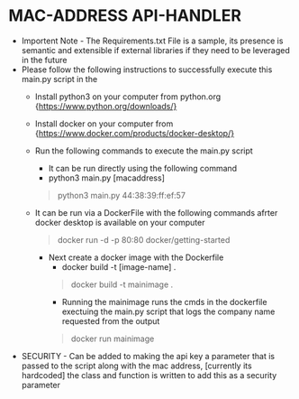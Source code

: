 # MAC-ADDRESS API-HANDLER 
- Importent Note - The Requirements.txt File is a sample, its presence is semantic and extensible if external libraries if they need to be leveraged in the future
- Please follow the following instructions to successfully execute this main.py script in the
    - Install python3 on your computer from python.org {https://www.python.org/downloads/}
    - Install docker on your computer from {https://www.docker.com/products/docker-desktop/}
    - Run the following commands to execute the main.py script
        - It can be run directly using the following command
        - python3 main.py [macaddress]
        > python3 main.py 44:38:39:ff:ef:57
        
    - It can be run via a DockerFile with the following commands afrter docker desktop is available on your computer 
        > docker run -d -p 80:80 docker/getting-started
        - Next create a docker image with the Dockerfile
            - docker build -t [image-name] .
            > docker build -t mainimage .
            - Running the mainimage runs the cmds in the dockerfile exectuing the main.py script that logs the company name requested from the output
            > docker run mainimage 
- SECURITY - Can be added to making the api key a parameter that is passed to the script along with the mac address, [currently its hardcoded] the class and function is written to add this as a security parameter